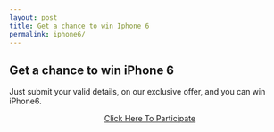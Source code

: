 ```yaml
---
layout: post
title: Get a chance to win Iphone 6
permalink: iphone6/
---
```

<div class="jumbotron">
  <h2>Get a chance to win iPhone 6</h2>
 <p>Just submit your valid details, on our exclusive offer, and you can win iPhone6.</p>
 <center>
  <p><a class="btn btn-primary btn-lg" href="" role="button"> Click Here To Participate </a></p>
 </center>
</div>
